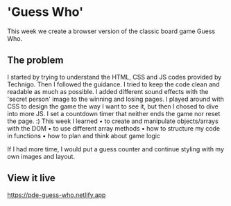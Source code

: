 # 'Guess Who'

This week we create a browser version of the classic board game Guess Who.

## The problem

I started by trying to understand the HTML, CSS and JS codes provided by Technigo. Then I followed the guidance. I tried to keep the code clean and readable as much as possible.
I added different sound effects with the 'secret person' image to the winning and losing pages. I played around with CSS to design the game the way I want to see it, but then I chosed to dive into more JS. I set a countdown timer that neither ends the game nor reset the page. :)
This week I learned
• to create and manipulate objects/arrays with the DOM
• to use different array methods
• how to structure my code in functions
• how to plan and think about game logic

If I had more time, I would put a guess counter and continue styling with my own images and layout.

## View it live

https://pde-guess-who.netlify.app
